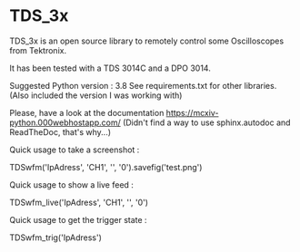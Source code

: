 # TDS_3x

TDS_3x is an open source library to remotely control some Oscilloscopes from Tektronix.

It has been tested with a TDS 3014C and a DPO 3014.

Suggested Python version : 3.8
See requirements.txt for other libraries. (Also included the version I was working with)

Please, have a look at the documentation https://mcxiv-python.000webhostapp.com/ (Didn't find a way to use sphinx.autodoc and ReadTheDoc, that's why...)



Quick usage to take a screenshot :

TDSwfm('IpAdress', 'CH1', '', '0').savefig('test.png')

Quick usage to show a live feed :

TDSwfm_live('IpAdress', 'CH1', '', '0')

Quick usage to get the trigger state :

TDSwfm_trig('IpAdress')

